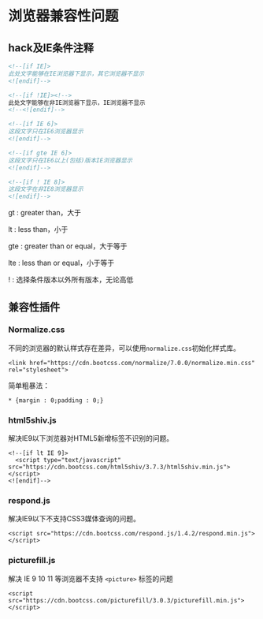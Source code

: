 # 浏览器兼容性问题

## hack及IE条件注释
```html
<!--[if IE]>
此处文字能够在IE浏览器下显示，其它浏览器不显示
<![endif]-->
```

```html
<!--[if !IE]><!-->
此处文字能够在非IE浏览器下显示，IE浏览器不显示
<!--<![endif]-->
```

```html
<!--[if IE 6]>
这段文字只在IE6浏览器显示
<![endif]-->
```

```html
<!--[if gte IE 6]>
这段文字只在IE6以上(包括)版本IE浏览器显示
<![endif]-->
```

```html
<!--[if ! IE 8]>
这段文字在非IE8浏览器显示
<![endif]-->
```

gt : greater than，大于

lt : less than，小于

gte : greater than or equal，大于等于

lte : less than or equal，小于等于

! : 选择条件版本以外所有版本，无论高低

## 兼容性插件
### Normalize.css
不同的浏览器的默认样式存在差异，可以使用`normalize.css`初始化样式库。
```
<link href="https://cdn.bootcss.com/normalize/7.0.0/normalize.min.css" rel="stylesheet">
```
简单粗暴法：
```
* {margin : 0;padding : 0;}
```
### html5shiv.js
解决IE9以下浏览器对HTML5新增标签不识别的问题。
```
<!--[if lt IE 9]>
  <script type="text/javascript" src="https://cdn.bootcss.com/html5shiv/3.7.3/html5shiv.min.js"></script>
<![endif]-->
```
### respond.js
解决IE9以下不支持CSS3媒体查询的问题。
```
<script src="https://cdn.bootcss.com/respond.js/1.4.2/respond.min.js"></script>
```
### picturefill.js
解决 IE 9 10 11 等浏览器不支持 `<picture>` 标签的问题
```
<script src="https://cdn.bootcss.com/picturefill/3.0.3/picturefill.min.js"></script>
```
